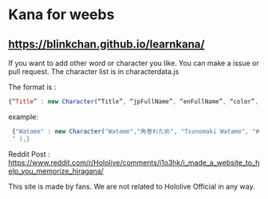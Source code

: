 # Kana for weebs
## https://blinkchan.github.io/learnkana/

If you want to add other word or character you like. You can make a issue or pull request. The character list is in characterdata.js

The format is :
```javascript
{“Title” : new Character(“Title”, “jpFullName”, “enFullName”, “color”, [hiragana], [katakana], <image link>),}
```

example: 
```javascript
 {"Watame" : new Character("Watame","角巻わため", "Tsunomaki Watame", "#FEF8C4", [WA, TA, ME], [],    "https://vignette.wikia.nocookie.net/virtualyoutuber/images/c/c6/Tsunomaki_Watame_-_Portrait.png/revision/latest/scale-to-width-down/310?cb=20191229204823
 " ),}
 ```

Reddit Post : https://www.reddit.com/r/Hololive/comments/i1o3hk/i_made_a_website_to_help_you_memorize_hiragana/

This site is made by fans. We are not related to Hololive Official in any way.
